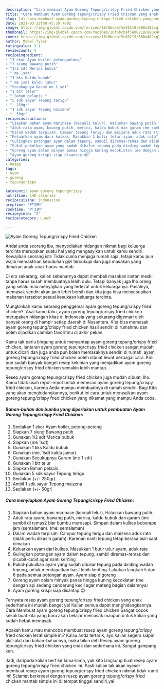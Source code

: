 ```yaml
---
description: "Cara membuat Ayam Goreng Tepung/crispy Fried Chicken yang enak dan Mudah Dibuat"
title: "Cara membuat Ayam Goreng Tepung/crispy Fried Chicken yang enak dan Mudah Dibuat"
slug: 141-cara-membuat-ayam-goreng-tepung-crispy-fried-chicken-yang-enak-dan-mudah-dibuat
date: 2021-03-22T08:45:50.760Z
image: https://img-global.cpcdn.com/recipes/16f6bcbaf5e08219/680x482cq70/ayam-goreng-tepungcrispy-fried-chicken-foto-resep-utama.jpg
thumbnail: https://img-global.cpcdn.com/recipes/16f6bcbaf5e08219/680x482cq70/ayam-goreng-tepungcrispy-fried-chicken-foto-resep-utama.jpg
cover: https://img-global.cpcdn.com/recipes/16f6bcbaf5e08219/680x482cq70/ayam-goreng-tepungcrispy-fried-chicken-foto-resep-utama.jpg
author: Mabel Tyler
ratingvalue: 3.1
reviewcount: 4
recipeingredient:
- "1 ekor Ayam boiler potongpotong"
- "7 siung Bawang putih"
- "1/2 sdt Merica bubuk"
- " me 1sdt"
- "1 bks Kaldu bubuk"
- " me 1sdt kaldu jamur"
- "Secukupnya Garam me 1 sdt"
- "1 btr telur"
- " Bahan pelapis "
- "5 sdk sayur Tepung terigu"
- "  250gr"
- "1 sdk sayur Tepung maizena"
- "  50gr"
recipeinstructions:
- "Siapkan bahan ayam marinase (kecuali telur). Haluskan bawang putih."
- "Aduk rata ayam, bawang putih, merica, kaldu bubuk dan garam (me sambil di remas2 biar bumbu meresap). Simpan dalam kulkas beberapa jam (semalaman). (me: semalaman)"
- "Dalam wadah terpisah. Campur tepung terigu dan maizena aduk rata (tidak perlu dikasih garam). Karenan nanti tepung tetap berasa asin saat dimakan"
- "Keluarkan ayam dari kulkas. Masukkan 1 butir telur ayam, aduk rata"
- "Gulingkan potongan ayam dalam tepung, sambil diremas-remas dan dicubit-cubit agar nanti keriting"
- "Pukul-pukulkan ayam yang sudah dibalur tepung pada dinding wadah tepung, untuk mendapatkan hasil lebih keriting. Lakukan langkah 5 dan 6 pada semua potongan ayam. Ayam siap digoreng"
- "Goreng ayam dalam minyak panas hingga kuning kecoklatan (me dengan api sedang cenderung kecil agar matang bagian dalamnya)"
- "Ayam goreng krispi siap disantap 😍"
categories:
- Resep
tags:
- ayam
- goreng
- tepungcrispy

katakunci: ayam goreng tepungcrispy 
nutrition: 148 calories
recipecuisine: Indonesian
preptime: "PT39M"
cooktime: "PT31M"
recipeyield: "2"
recipecategory: Lunch

---
```



![Ayam Goreng Tepung/crispy Fried Chicken](https://img-global.cpcdn.com/recipes/16f6bcbaf5e08219/680x482cq70/ayam-goreng-tepungcrispy-fried-chicken-foto-resep-utama.jpg)

Andai anda seorang ibu, menyediakan hidangan nikmat bagi keluarga tercinta merupakan suatu hal yang mengasyikan untuk kamu sendiri. Kewajiban seorang istri Tidak cuma menjaga rumah saja, tetapi kamu pun wajib memastikan kebutuhan gizi tercukupi dan juga masakan yang dimakan anak-anak harus mantab.

Di era  sekarang, kalian sebenarnya dapat membeli masakan instan meski tanpa harus susah membuatnya lebih dulu. Tetapi banyak juga lho orang yang selalu mau menyajikan yang terlezat untuk keluarganya. Pasalnya, memasak sendiri akan jauh lebih bersih dan kita juga bisa menyesuaikan makanan tersebut sesuai kesukaan keluarga tercinta. 



Mungkinkah kamu seorang penggemar ayam goreng tepung/crispy fried chicken?. Asal kamu tahu, ayam goreng tepung/crispy fried chicken merupakan hidangan khas di Indonesia yang sekarang digemari oleh banyak orang di hampir setiap daerah di Nusantara. Kita bisa memasak ayam goreng tepung/crispy fried chicken hasil sendiri di rumahmu dan boleh dijadikan camilan favoritmu di akhir pekan.

Kamu tak perlu bingung untuk menyantap ayam goreng tepung/crispy fried chicken, lantaran ayam goreng tepung/crispy fried chicken sangat mudah untuk dicari dan juga anda pun boleh memasaknya sendiri di rumah. ayam goreng tepung/crispy fried chicken boleh dibuat lewat berbagai cara. Kini pun sudah banyak banget resep kekinian yang menjadikan ayam goreng tepung/crispy fried chicken semakin lebih mantap.

Resep ayam goreng tepung/crispy fried chicken juga mudah dibuat, lho. Kamu tidak usah repot-repot untuk memesan ayam goreng tepung/crispy fried chicken, karena Anda mampu membuatnya di rumah sendiri. Bagi Kita yang akan menghidangkannya, berikut ini cara untuk menyajikan ayam goreng tepung/crispy fried chicken yang nikamat yang mampu Anda coba.

<!--inarticleads1-->

##### Bahan-bahan dan bumbu yang diperlukan untuk pembuatan Ayam Goreng Tepung/crispy Fried Chicken:

1. Sediakan 1 ekor Ayam boiler, potong-potong
1. Siapkan 7 siung Bawang putih
1. Gunakan 1/2 sdt Merica bubuk
1. Siapkan  (me 1sdt)
1. Gunakan 1 bks Kaldu bubuk
1. Gunakan  (me, 1sdt kaldu jamur)
1. Gunakan Secukupnya Garam (me 1 sdt)
1. Gunakan 1 btr telur
1. Siapkan  Bahan pelapis :
1. Gunakan 5 sdk sayur Tepung terigu
1. Sediakan  (+/- 250gr)
1. Ambil 1 sdk sayur Tepung maizena
1. Sediakan  (+/- 50gr)




<!--inarticleads2-->

##### Cara menyiapkan Ayam Goreng Tepung/crispy Fried Chicken:

1. Siapkan bahan ayam marinase (kecuali telur). Haluskan bawang putih.
1. Aduk rata ayam, bawang putih, merica, kaldu bubuk dan garam (me sambil di remas2 biar bumbu meresap). Simpan dalam kulkas beberapa jam (semalaman). (me: semalaman)
1. Dalam wadah terpisah. Campur tepung terigu dan maizena aduk rata (tidak perlu dikasih garam). Karenan nanti tepung tetap berasa asin saat dimakan
1. Keluarkan ayam dari kulkas. Masukkan 1 butir telur ayam, aduk rata
1. Gulingkan potongan ayam dalam tepung, sambil diremas-remas dan dicubit-cubit agar nanti keriting
1. Pukul-pukulkan ayam yang sudah dibalur tepung pada dinding wadah tepung, untuk mendapatkan hasil lebih keriting. Lakukan langkah 5 dan 6 pada semua potongan ayam. Ayam siap digoreng
1. Goreng ayam dalam minyak panas hingga kuning kecoklatan (me dengan api sedang cenderung kecil agar matang bagian dalamnya)
1. Ayam goreng krispi siap disantap 😍




Ternyata resep ayam goreng tepung/crispy fried chicken yang enak sederhana ini mudah banget ya! Kalian semua dapat menghidangkannya. Cara Membuat ayam goreng tepung/crispy fried chicken Sangat cocok sekali buat kita yang baru akan belajar memasak maupun untuk kalian yang sudah hebat memasak.

Apakah kamu mau mencoba membuat resep ayam goreng tepung/crispy fried chicken lezat simple ini? Kalau anda tertarik, ayo kalian segera siapin alat-alat dan bahan-bahannya, maka bikin deh Resep ayam goreng tepung/crispy fried chicken yang enak dan sederhana ini. Sangat gampang kan. 

Jadi, daripada kalian berfikir lama-lama, yuk kita langsung buat resep ayam goreng tepung/crispy fried chicken ini. Pasti kalian tak akan nyesel membuat resep ayam goreng tepung/crispy fried chicken nikmat tidak rumit ini! Selamat berkreasi dengan resep ayam goreng tepung/crispy fried chicken mantab simple ini di tempat tinggal sendiri,ya!.

